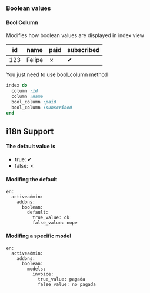 ### Boolean values

#### Bool Column

Modifies how boolean values are displayed in index view

| id | name | paid | subscribed |
|------|------|------|------|
| 123 | Felipe | &#x2717; | &#x2714; |

You just need to use bool_column method

```ruby
index do
  column :id
  column :name
  bool_column :paid
  bool_column :subscribed
end
```

## i18n Support

#### The default value is

* true: &#x2714;
* false: &#x2717;

#### Modifing the default

```
en:
  activeadmin:
    addons:
      boolean:
        default:
          true_value: ok
          false_value: nope
```

#### Modifing a specific model

```
en:
  activeadmin:
    addons:
      boolean:
        models:
          invoice:
            true_value: pagada
            false_value: no pagada
```
